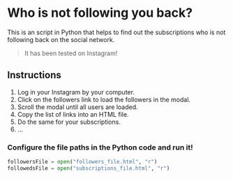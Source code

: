 # Who is not following you back?

This is an script in Python that helps to find out the subscriptions who is not following back on the social network.

> It has been tested on Instagram!

## Instructions

1. Log in your Instagram by your computer.
2. Click on the followers link to load the followers in the modal. 
3. Scroll the modal until all users are loaded.
4. Copy the list of links into an HTML file. 
5. Do the same for your subscriptions.
6. ...

### Configure the file paths in the Python code and run it!

```python
followersFile = open("followers_file.html", "r")
followedsFile = open("subscriptions_file.html", "r")
```
